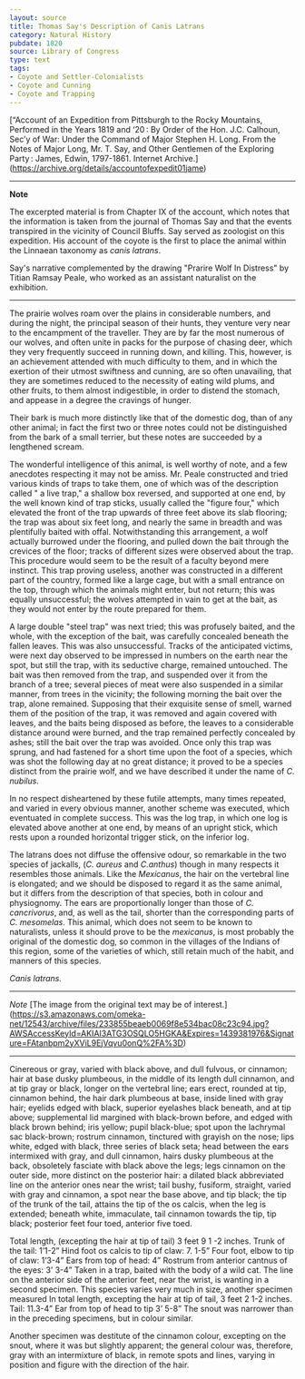 ```yaml
---
layout: source
title: Thomas Say's Description of Canis Latrans
category: Natural History
pubdate: 1820
source: Library of Congress
type: text
tags: 
- Coyote and Settler-Colonialists
- Coyote and Cunning
- Coyote and Trapping
---
```


[“Account of an Expedition from Pittsburgh to the Rocky Mountains, Performed in the Years 1819 and ‘20 : By Order of the Hon. J.C. Calhoun, Sec’y of War: Under the Command of Major Stephen H. Long. From the Notes of Major Long, Mr. T. Say, and Other Gentlemen of the Exploring Party : James, Edwin, 1797-1861. Internet Archive.] (https://archive.org/details/accountofexpedit01jame)
***
**Note**

The excerpted material is from Chapter IX of the account, which notes that the information is taken from the journal of Thomas Say and that the events transpired in the vicinity of Council Bluffs. Say served as zoologist on this expedition. His account of the coyote is the first to place the animal within the Linnaean taxonomy as *canis latrans*.

Say's narrative complemented by the drawing "Prarire Wolf In Distress" by Titian Ramsay Peale, who worked as an assistant naturalist on the exhibition.  

***

The prairie wolves roam over the plains in considerable numbers, and during the night, the principal season of their hunts, they venture very near to the encampment of the traveller. They are by far the most numerous of our wolves, and often unite in packs for the purpose of chasing deer, which they very frequently succeed in running down, and killing. This, however, is an achievement attended with much difficulty to them, and in which the exertion of their utmost swiftness and cunning, are so often unavailing, that they are sometimes reduced to the necessity of eating wild plums, and other fruits, to them almost indigestible, in order to distend the stomach, and appease in a degree the cravings of hunger.

Their bark is much more distinctly like that of the domestic dog, than of any other animal; in fact the first two or three notes could not be distinguished from the bark of a small terrier, but these notes are succeeded by a lengthened scream.

The wonderful intelligence of this animal, is well worthy of note, and a few anecdotes respecting it may not be amiss. Mr. Peale constructed and tried various kinds of traps to take them, one of which was of the description called " a live trap," a shallow box reversed, and supported at one end, by the well known kind of trap sticks, usually called the "figure four," which elevated the front of the trap upwards of three feet above its slab flooring; the trap was about six feet long, and nearly the same in breadth and was plentifully baited with offal. Notwithstanding this arrangement, a wolf actually burrowed under the flooring, and pulled down the bait through the crevices of the floor; tracks of different sizes were observed about the trap. This procedure would seem to be the result of a faculty beyond mere instinct. This trap proving useless, another was constructed in a different part of the country, formed like a large cage, but with a small entrance on the top, through which the animals might enter, but not return; this was equally unsuccessful; the wolves attempted in vain to get at the bait, as they would not enter by the route prepared for them.

A large double "steel trap" was next tried; this was profusely baited, and the whole, with the exception of the bait, was carefully concealed beneath the fallen leaves. This was also unsuccessful. Tracks of the anticipated victims, were next day observed to be impressed in numbers on the earth near the spot, but still the trap, with its seductive charge, remained untouched. The bait was then removed from the trap, and suspended over it from the branch of a tree; several pieces of meat were also suspended in a similar manner, from trees in the vicinity; the following morning the bait over the trap, alone remained. Supposing that their exquisite sense of smell, warned them of the position of the trap, it was removed and again covered with leaves, and the baits being disposed as before, the leaves to a considerable distance around were burned, and the trap remained perfectly concealed by ashes; still the bait over the trap was avoided. Once only this trap was sprung, and had fastened for a short time upon the foot of a species, which was shot the following day at no great distance; it proved to be a species distinct from the prairie wolf, and we have described it under the name of *C. nubilus*.

In no respect disheartened by these futile attempts, many times repeated, and varied in every obvious manner, another scheme was executed, which eventuated in complete success. This was the log trap, in which one log is elevated above another at one end, by means of an upright stick, which rests upon a rounded horizontal trigger stick, on the inferior log. 

The latrans does not diffuse the offensive odour, so remarkable in the two species of jackalls, (*C. aureus* and *C.anthus*) though in many respects it resembles those animals. Like the *Mexicanus*, the hair on the vertebral line is elongated; and we should be disposed to regard it as the same animal, but it differs from the description of that species, both in colour and physiognomy. The ears are proportionally longer than those of *C. cancrivorus*, and, as well as the tail, shorter than the corresponding parts of *C. mesomelas*. This animal, which does not seem to be known to naturalists, unless it should prove to be the *mexicanus*, is most probably the original of the domestic dog, so common in the villages of the Indians of this region, some of the varieties of which, still retain much of the habit, and manners of this species.


*Canis latrans.*
***
*Note*
[The image from the original text may be of interest.] (https://s3.amazonaws.com/omeka-net/12543/archive/files/233855beaeb0069f8e534bac08c23c94.jpg?AWSAccessKeyId=AKIAI3ATG3OSQLO5HGKA&Expires=1439381976&Signature=FAtanbpm2yXViL9EjVqvu0onQ%2FA%3D)
***
Cinereous or gray, varied with black above, and dull fulvous, or cinnamon; hair at base dusky plumbeous, in the middle of its length dull cinnamon, and at tip gray or black, longer on the vertebral line; ears erect, rounded at tip, cinnamon behind, the hair dark plumbeous
at base, inside lined with gray hair; eyelids edged with black, superior eyelashes black beneath, and at tip above; supplemental lid margined with black-brown before, and edged with black brown behind; iris yellow; pupil black-blue; spot upon the lachrymal sac black-brown; rostrum
cinnamon, tinctured with grayish on the nose; lips white, edged with black, three series of black seta; head between the ears intermixed with gray, and dull cinnamon, hairs dusky plumbeous at 
the back, obsoletely fasciate with black above the legs; legs cinnamon on the outer side, more distinct on the posterior hair: a dilated black abbreviated line on the anterior ones near the wrist; tail bushy, fusiform, straight, varied with gray and cinnamon, a spot near the base above, and
tip black; the tip of the trunk of the tail, attains the tip of the os calcis, when the leg is extended; beneath white, immaculate, tail cinnamon towards the tip, tip black; posterior feet four toed, anterior five toed.

Total length, (excepting the hair at tip of tail) 3 feet 9 1 -2 inches.
Trunk of the tail: 1’1-2”
Hind foot os calcis to tip of claw: 7. 1-5”
Four foot, elbow to tip of claw: 1’3-4”
Ears from top of head: 4”
Rostrum from anterior cantnus of the eyes: 3’ 3-4”
Taken in a trap, baited with the body of a wild cat.
The line on the anterior side of the anterior feet, near the wrist, is wanting
in a second specimen.
This species varies very much in size, another specimen measured
In total length, excepting the hair at tip of tail, 3 feet 2 1-2 inches.
Tail: 11.3-4”
Ear from top of head to tip 3’ 5-8”
The snout was narrower than in the preceding specimens, but in colour
similar.

Another specimen was destitute of the cinnamon colour, excepting on the snout, where it was but slightly apparent; the general colour was, therefore, gray with an intermixture of black, in remote spots and lines,  varying in position and figure with the direction of the hair.
